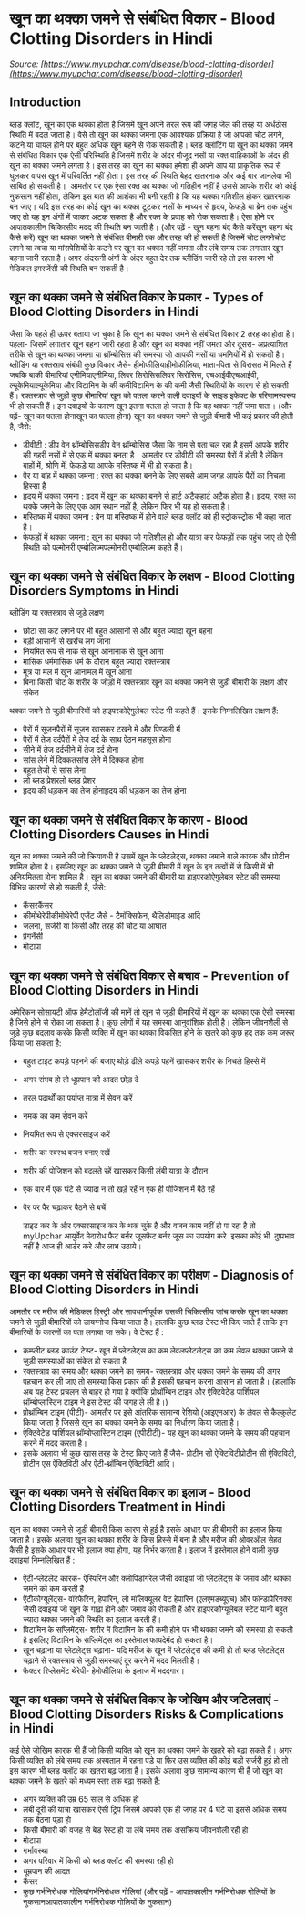 # खून का थक्का जमने से संबंधित विकार - Blood Clotting Disorders in Hindi
_Source: [https://www.myupchar.com/disease/blood-clotting-disorder](https://www.myupchar.com/disease/blood-clotting-disorder)_

## Introduction
ब्लड क्लॉट, खून का एक थक्का होता है जिसमें खून अपने तरल रूप की जगह जेल की तरह या अर्धठोस स्थिति में बदल जाता है। वैसे तो खून का थक्का जमना एक आवश्यक प्रक्रिया है जो आपको चोट लगने, कटने या घायल होने पर बहुत अधिक खून बहने से रोक सकती है। ब्लड क्लॉटिंग या खून का थक्का जमने से संबंधित विकार एक ऐसी परिस्थिति है जिसमें शरीर के अंदर मौजूद नसों या रक्त वाहिकाओं के अंदर ही खून का थक्का जमने लगता है। इस तरह का खून का थक्का हमेशा ही अपने आप या प्राकृतिक रूप से घुलकर वापस खून में परिवर्तित नहीं होता। इस तरह की स्थिति बेहद खतरनाक और कई बार जानलेवा भी साबित हो सकती है। 
आमतौर पर एक ऐसा रक्त का थक्का जो गतिहीन नहीं है उससे आपके शरीर को कोई नुकसान नहीं होता, लेकिन इस बात की आशंका भी बनी रहती है कि यह थक्का गतिशील होकर खतरनाक बन जाए। यदि इस तरह का कोई खून का थक्का टूटकर नसों के माध्यम से हृदय, फेफड़े या ब्रेन तक पहुंच जाए तो यह इन अंगों में जाकर अटक सकता है और रक्त के प्रवाह को रोक सकता है। ऐसा होने पर आपातकालीन चिकित्सीय मदद की स्थिति बन जाती है।
(और पढ़ें - खून बहना बंद कैसे करेंखून बहना बंद कैसे करें)
खून का थक्का जमने से संबंधित बीमारी एक और तरह की हो सकती है जिसमें चोट लगनेचोट लगने या त्वचा या मांसपेशियों के कटने पर खून का थक्का नहीं जमता और लंबे समय तक लगातार खून बहना जारी रहता है। अगर अंदरूनी अंगों के अंदर बहुत देर तक ब्लीडिंग जारी रहे तो इस कारण भी मेडिकल इमरजेंसी की स्थिति बन सकती है।

## खून का थक्का जमने से संबंधित विकार के प्रकार - Types of Blood Clotting Disorders in Hindi
जैसा कि पहले ही ऊपर बताया जा चुका है कि खून का थक्का जमने से संबंधित विकार 2 तरह का होता है। पहला- जिसमें लगातार खून बहना जारी रहता है और खून का थक्का नहीं जमता और दूसरा- अप्रत्याशित तरीके से खून का थक्का जमना या थ्रॉम्बोसिस की समस्या जो आपकी नसों या धमनियों में हो सकती है।
ब्लीडिंग या रक्तस्राव संबंधी कुछ विकार जैसे- हीमोफीलियाहीमोफीलिया, माता-पिता से विरासत में मिलते हैं जबकि बाकी बीमारियां एनीमियाएनीमिया, लिवर सिरोसिसलिवर सिरोसिस, एचआईवीएचआईवी, ल्यूकेमियाल्यूकेमिया और विटामिन के की कमीविटामिन के की कमी जैसी स्थितियों के कारण से हो सकती हैं। रक्तस्त्राव से जुड़ी कुछ बीमारियां खून को पतला करने वाली दवाइयों के साइड इफेक्ट के परिणामस्वरूप भी हो सकती हैं। इन दवाइयों के कारण खून इतना पतला हो जाता है कि वह थक्का नहीं जमा पाता। (और पढ़ें- खून का पतला होनाखून का पतला होना)
खून का थक्का जमने से जुड़ी बीमारी भी कई प्रकार की होती है, जैसे:
- डीवीटी : डीप वेन थ्रॉम्बोसिसडीप वेन थ्रॉम्बोसिस जैसा कि नाम से पता चल रहा है इसमें आपके शरीर की गहरी नसों में से एक में थक्का बनता है। आमतौर पर डीवीटी की समस्या पैरों में होती है लेकिन बाहों में, श्रोणि में, फेफड़े या आपके मस्तिष्क में भी हो सकता है।
- पैर या बांह में थक्का जमना : रक्त का थक्का बनने के लिए सबसे आम जगह आपके पैरों का निचला हिस्सा है
- हृदय में थक्का जमना : हृदय में खून का थक्का बनने से हार्ट अटैकहार्ट अटैक होता है। हृदय, रक्त का थक्के जमने के लिए एक आम स्थान नहीं है, लेकिन फिर भी यह हो सकता है।
- मस्तिष्क में थक्का जमना : ब्रेन या मस्तिष्क में होने वाले ब्लड क्लॉट को ही स्ट्रोकस्ट्रोक भी कहा जाता है।
- फेफड़ों में थक्का जमना : खून का थक्का जो गतिशील हो और यात्रा कर फेफड़ों तक पहुंच जाए तो ऐसी स्थिति को पल्मोनरी एम्बोलिज्मपल्मोनरी एम्बोलिज्म कहते हैं।

## खून का थक्का जमने से संबंधित विकार के लक्षण - Blood Clotting Disorders Symptoms in Hindi
ब्लीडिंग या रक्तस्त्राव से जुड़े लक्षण
- छोटा सा कट लगने पर भी बहुत आसानी से और बहुत ज्यादा खून बहना
- बड़ी आसानी से खरोंच लग जाना
- नियमित रूप से नाक से खून आनानाक से खून आना
- मासिक धर्ममासिक धर्म के दौरान बहुत ज्यादा रक्तस्त्राव
- मूत्र या मल में खून आनामल में खून आना
- बिना किसी चोट के शरीर के जोड़ों में रक्तस्त्राव
खून का थक्का जमने से जुड़ी बीमारी के लक्षण और संकेत
थक्का जमने से जुड़ी बीमारियों को हाइपरकोऐगुलेबल स्टेट भी कहते हैं। इसके निम्नलिखित लक्षण हैं:
- पैरों में सूजनपैरों में सूजन खासकर टखने में और पिण्डली में
- पैरों में तेज दर्दपैरों में तेज दर्द के साथ ऐंठन महसूस होना
- सीने में तेज दर्दसीने में तेज दर्द होना
- सांस लेने में दिक्कतसांस लेने में दिक्कत होना
- बहुत तेजी से सांस लेना
- लो ब्लड प्रेशरलो ब्लड प्रेशर
- हृदय की धड़कन का तेज होनाहृदय की धड़कन का तेज होना

## खून का थक्का जमने से संबंधित विकार के कारण - Blood Clotting Disorders Causes in Hindi
खून का थक्का जमने की जो क्रियावधी है उसमें खून के प्लेटलेट्स, थक्का जमाने वाले कारक और प्रोटीन शामिल होता है। इसलिए खून का थक्का जमने से जुड़ी बीमारी में खून के इन तत्वों में से किसी में भी अनियमितता होना शामिल है। खून का थक्का जमने की बीमारी या हाइपरकोऐगुलेबल स्टेट की समस्या विभिन्न कारणों से हो सकती है, जैसे:
- कैंसरकैंसर
- कीमोथेरेपीकीमोथेरेपी एजेंट जैसे - टैमॉक्सिफेन, थैलिडोमाइड आदि
- जलना, सर्जरी या किसी और तरह की चोट या आघात
- प्रेगनेंसी
- मोटापा

## खून का थक्का जमने से संबंधित विकार से बचाव - Prevention of Blood Clotting Disorders in Hindi
अमेरिकन सोसायटी ऑफ हेमैटोलॉजी की मानें तो खून से जुड़ी बीमारियों में खून का थक्का एक ऐसी समस्या है जिसे होने से रोका जा सकता है। कुछ लोगों में यह समस्या आनुवांशिक होती है। लेकिन जीवनशैली से जुड़े कुछ बदलाव करके किसी व्यक्ति में खून का थक्का विकसित होने के खतरे को कुछ हद तक कम जरूर किया जा सकता है:
- बहुत टाइट कपड़े पहनने की बजाए थोड़े ढीले कपड़े पहनें खासकर शरीर के निचले हिस्से में
- अगर संभव हो तो धूम्रपान की आदत छोड़ दें
- तरल पदार्थों का पर्याप्त मात्रा में सेवन करें
- नमक का कम सेवन करें
- नियमित रूप से एक्सरसाइज करें
- शरीर का स्वस्थ वजन बनाए रखें
- शरीर की पोजिशन को बदलते रहें खासकर किसी लंबी यात्रा के दौरान
- एक बार में एक घंटे से ज्यादा न तो खड़े रहें न एक ही पोजिशन में बैठे रहें
- पैर पर पैर चढ़ाकर बैठने से बचें

	डाइट कर के और एक्सरसाइज कर के थक चुके है और वजन काम नहीं हो पा रहा है तो myUpchar आयुर्वेद मेदारोध फैट बर्नर जूसफैट बर्नर जूस का उपयोग करे  इसका कोई भी  दुष्प्रभाव नहीं है आज ही आर्डर करे और लाभ उठाये।

## खून का थक्का जमने से संबंधित विकार का परीक्षण - Diagnosis of Blood Clotting Disorders in Hindi
आमतौर पर मरीज की मेडिकल हिस्ट्री और सावधानीपूर्वक उसकी चिकित्सीय जांच करके खून का थक्का जमने से जुड़ी बीमारियों को डायग्नोज किया जाता है। हालांकि कुछ ब्लड टेस्ट भी किए जाते हैं ताकि इन बीमारियों के कारणों का पता लगाया जा सके। वे टेस्ट हैं :
- कम्प्लीट ब्लड काउंट टेस्ट- खून में प्लेटलेट्स का कम लेवलप्लेटलेट्स का कम लेवल थक्का जमने से जुड़ी समस्याओं का संकेत हो सकता है
- रक्तस्त्राव का समय और थक्का जमने का समय- रक्तस्त्राव और थक्का जमने के समय की अगर पहचान कर ली जाए तो समस्या किस प्रकार की है इसकी पहचान करना आसान हो जाता है। (हालांकि अब यह टेस्ट प्रचलन से बाहर हो गया है क्योंकि प्रोथ्रॉम्बिन टाइम और ऐक्टिवेटेड पार्शियल थ्रॉम्बोप्लास्टिन टाइम ने इस टेस्ट की जगह ले ली है।)
- प्रोथ्रॉम्बिन टाइम (पीटी)- आमतौर पर इसे आंतरिक सामान्य रेशियो (आइएनआर) के लेवल से कैल्कुलेट किया जाता है जिससे खून का थक्का जमने के समय का निर्धारण किया जाता है।
- ऐक्टिवेटेड पार्शियल थ्रॉम्बोप्लास्टिन टाइम (एपीटीटी)- यह खून का थक्का जमने के समय की पहचान करने में मदद करता है।
- इसके अलावा भी कुछ खास तरह के टेस्ट किए जाते हैं जैसे- प्रोटीन सी ऐक्टिविटीप्रोटीन सी ऐक्टिविटी, प्रोटीन एस ऐक्टिविटी और ऐंटी-थ्रॉम्बिन ऐक्टिविटी आदि।

## खून का थक्का जमने से संबंधित विकार का इलाज - Blood Clotting Disorders Treatment in Hindi
खून का थक्का जमने से जुड़ी बीमारी किस कारण से हुई है इसके आधार पर ही बीमारी का इलाज किया जाता है। इसके अलावा खून का थक्का शरीर के किस हिस्से में बना है और मरीज की ओवरऑल सेहत कैसी है इसके आधार पर भी इलाज क्या होगा, यह निर्भर करता है। इलाज में इस्तेमाल होने वाली कुछ दवाइयां निम्नलिखित हैं :
- ऐंटी-प्लेटलेट कारक- ऐस्पिरिन और क्लोपिडॉगरेल जैसी दवाइयां जो प्लेटलेट्स के जमाव और थक्का जमने को कम करती हैं
- ऐंटीकौग्यूलेंट्स- वॉरफैरिन, हेपारिन, लो मॉलिक्यूलर वेट हेपारिन (एलएमडब्यूएच) और फॉन्डापैरिनक्स जैसी दवाइयां जो खून के गाढ़ा होने और जमाव को रोकती हैं और हाइपरकौग्यूलेबल स्टेट यानी बहुत ज्यादा थक्का जमने की स्थिति का इलाज करती हैं।
- विटामिन के सप्लिमेंट्स- शरीर में विटामिन के की कमी होने पर भी थक्का जमने की समस्या हो सकती है इसलिए विटामिन के सप्लिमेंट्स का इस्तेमाल फायदेमंद हो सकता है।
- खून चढ़ाना या प्लेटलेट्स चढ़ाना- यदि मरीज के खून में प्लेटलेट्स की कमी हो तो ब्लड प्लेटलेट्स चढ़ाने से रक्तस्त्राव से जुड़ी समस्याएं दूर करने में मदद मिलती है।
- फैक्टर रिप्लेसमेंट थेरेपी- हेमोफीलिया के इलाज में मददगार।

## खून का थक्का जमने से संबंधित विकार के जोखिम और जटिलताएं - Blood Clotting Disorders Risks & Complications in Hindi
कई ऐसे जोखिम कारक भी हैं जो किसी व्यक्ति को खून का थक्का जमने के खतरे को बढ़ा सकते हैं। अगर किसी व्यक्ति को लंबे समय तक अस्पताल में रहना पड़े या फिर उस व्यक्ति की कोई बड़ी सर्जरी हुई हो तो इस कारण भी ब्लड क्लॉट का खतरा बढ़ जाता है। इसके अलावा कुछ सामान्य कारण भी हैं जो खून का थक्का जमने के खतरे को मध्यम स्तर तक बढ़ा सकते हैं:
- अगर व्यक्ति की उम्र 65 साल से अधिक हो
- लंबी दूरी की यात्रा खासकर ऐसी ट्रिप जिसमें आपको एक ही जगह पर 4 घंटे या इससे अधिक समय तक बैठना पड़ा हो
- किसी बीमारी की वजह से बेड रेस्ट हो या लंबे समय तक असक्रिय जीवनशैली रही हो
- मोटापा
- गर्भावस्था
- अगर परिवार में किसी को ब्लड क्लॉट की समस्या रही हो
- धूम्रपान की आदत
- कैंसर
- कुछ गर्भनिरोधक गोलियांगर्भनिरोधक गोलियां (और पढ़ें - आपातकालीन गर्भनिरोधक गोलियों के नुकसानआपातकालीन गर्भनिरोधक गोलियों के नुकसान)

